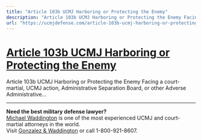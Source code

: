 ```yaml
---
title: "Article 103b UCMJ Harboring or Protecting the Enemy"
description: "Article 103b UCMJ Harboring or Protecting the Enemy Facing a court-martial, UCMJ action, Administrative Separation Board, or other Adverse Administrative..."
url: "https://ucmjdefense.com/article-103b-ucmj-harboring-or-protecting-the-enemy.html"
---
```


# [Article 103b UCMJ Harboring or Protecting the Enemy](https://ucmjdefense.com/article-103b-ucmj-harboring-or-protecting-the-enemy.html)

Article 103b UCMJ Harboring or Protecting the Enemy Facing a court-martial, UCMJ action, Administrative Separation Board, or other Adverse Administrative...

---

**Need the best military defense lawyer?**  
[Michael Waddington](https://ucmjdefense.com/attorneys/michael-stewart-waddington-partner.html) is one of the most experienced UCMJ and court-martial attorneys in the world.  
Visit [Gonzalez & Waddington](https://ucmjdefense.com) or call 1-800-921-8607.
